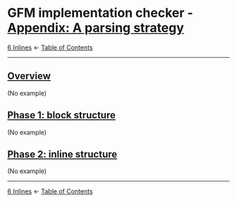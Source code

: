 # GFM implementation checker - [Appendix: A parsing strategy](https://higuma.github.io/gfm-implementation-checker/#appendix-a-parsing-strategy)

[6 Inlines](inlines.md)
← [Table of Contents](index.md)

------------------------------------------------------------------------

## [Overview](https://higuma.github.io/gfm-implementation-checker/#overview)

(No example)

## [Phase 1: block structure](https://higuma.github.io/gfm-implementation-checker/#phase-1-block-structure)

(No example)

## [Phase 2: inline structure](https://higuma.github.io/gfm-implementation-checker/#phase-2-inline-structure)

(No example)

------------------------------------------------------------------------

[6 Inlines](inlines.md)
← [Table of Contents](index.md)
